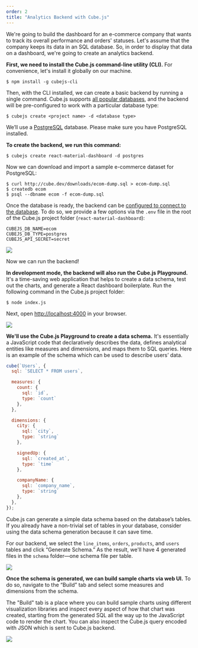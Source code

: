 ```yaml
---
order: 2
title: "Analytics Backend with Cube.js"
---
```


We're going to build the dashboard for an e-commerce company that wants to track its overall performance and orders' statuses. Let's assume that the company keeps its data in an SQL database. So, in order to display that data on a dashboard, we're going to create an analytics backend.

**First, we need to install the Cube.js command-line utility (CLI).** For convenience, let's install it globally on our machine.

`$ npm install -g cubejs-cli`

Then, with the CLI installed, we can create a basic backend by running a single command. Cube.js supports [all popular databases](https://cube.dev/docs/getting-started#2-connect-to-your-database), and the backend will be pre-configured to work with a particular database type:

`$ cubejs create <project name> -d <database type>`

We’ll use a [PostgreSQL](https://www.postgresql.org/) database. Please make sure you have PostgreSQL installed.

**To create the backend, we run this command:**

`$ cubejs create react-material-dashboard -d postgres`

Now we can download and import a sample e-commerce dataset for PostgreSQL:

```
$ curl http://cube.dev/downloads/ecom-dump.sql > ecom-dump.sql
$ createdb ecom
$ psql --dbname ecom -f ecom-dump.sql
```

Once the database is ready, the backend can be [configured to connect to the database](https://cube.dev/docs/connecting-to-the-database#configuring-connection-for-cube-js-cli-created-apps). To do so, we provide a few options via the `.env` file in the root of the Cube.js project folder (`react-material-dashboard`):

```
CUBEJS_DB_NAME=ecom
CUBEJS_DB_TYPE=postgres
CUBEJS_API_SECRET=secret
```

![](/images/start.gif)

Now we can run the backend!

**In development mode, the backend will also run the Cube.js Playground.** It's a time-saving web application that helps to create a data schema, test out the charts, and generate a React dashboard boilerplate. Run the following command in the Cube.js project folder:

`$ node index.js`

Next, open [http://localhost:4000](http://localhost:4000/) in your browser.

![](/images/demo.gif)

**We'll use the Cube.js Playground to create a data schema.** It's essentially a JavaScript code that declaratively describes the data, defines analytical entities like measures and dimensions, and maps them to SQL queries. Here is an example of the schema which can be used to describe users’ data.

```jsx
cube(`Users`, {
  sql: `SELECT * FROM users`,

  measures: {
    count: {
      sql: `id`,
      type: `count`
    },
  },

  dimensions: {
    city: {
      sql: `city`,
      type: `string`
    },

    signedUp: {
      sql: `created_at`,
      type: `time`
    },

    companyName: {
      sql: `company_name`,
      type: `string`
    },
  },
});
```

Cube.js can generate a simple data schema based on the database’s tables. If you already have a non-trivial set of tables in your database, consider using the data schema generation because it can save time.

For our backend, we select the `line_items`, `orders`, `products`, and `users` tables and click “Generate Schema.” As the result, we'll have 4 generated files in the `schema` folder—one schema file per table.

![](/images/image-37.png)

**Once the schema is generated, we can build sample charts via web UI.** To do so, navigate to the “Build” tab and select some measures and dimensions from the schema.

The "Build" tab is a place where you can build sample charts using different visualization libraries and inspect every aspect of how that chart was created, starting from the generated SQL all the way up to the JavaScript code to render the chart. You can also inspect the Cube.js query encoded with JSON which is sent to Cube.js backend.

![](/images/image-05.png)